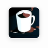 <style>
.center-img {
    display: block;
    margin: 2rem auto;
    max-width: 100px; /* Adjust as needed */
    max-height: 100px; /* Adjust as needed */
    width: 150px;
    height: 150px;
    object-fit: cover; /* Maintain aspect ratio and cover the square */
    border-radius: 12px;
    box-shadow: 0 4px 16px rgba(0,0,0,0.15);
}
</style>

<img 
    src="img/cup.GIF" 
    alt="Animated air illustration" 
    class="center-img"
/>